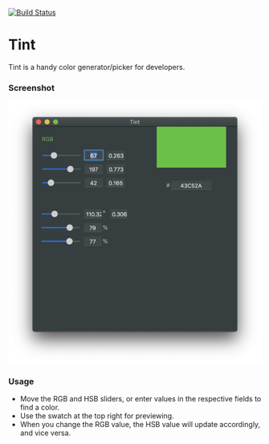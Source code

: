 [![Build Status](https://travis-ci.org/kenem/Tint.svg?branch=master)](https://travis-ci.org/kenem/Tint)

# Tint

Tint is a handy color generator/picker for developers.

### Screenshot

![Main Window](.readme_images/screenshot.png)

### Usage

* Move the RGB and HSB sliders, or enter values in the respective fields to find a color.
* Use the swatch at the top right for previewing.
* When you change the RGB value, the HSB value will update accordingly, and vice versa.
